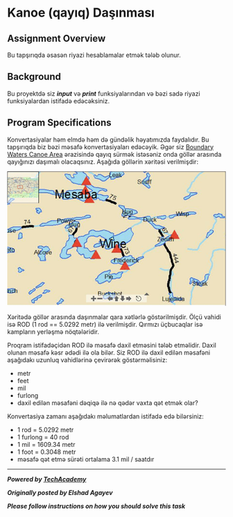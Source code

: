 # Kanoe (qayıq) Daşınması

## Assignment Overview
Bu tapşırıqda əsasən riyazi hesablamalar etmək tələb olunur.

## Background
Bu proyektdə siz ***input*** və ***print*** funksiyalarından və bəzi sadə riyazi funksiyalardan istifadə edəcəksiniz.

## Program Specifications
Konvertasiyalar həm elmdə həm də gündəlik həyatımızda faydalıdır. Bu tapşırıqda biz bəzi məsafə konvertasiyaları edəcəyik.
Əgər siz [Boundary Waters Canoe Area](https://www.google.com/maps/place/The+Boundary+Waters+Canoe+Area+Wilderness/@47.9203686,-91.2523556,15z/data=!4m5!3m4!1s0x0:0x46b42d90b4864fce!8m2!3d47.9203686!4d-91.2523556) ərazisində qayıq sürmək istəsəniz onda göllər arasında qayığınızı daşımalı olacaqsınız. Aşağıda göllərin xəritəsi verilmişdir:

![BWCA map](./map.jpg)

Xəritədə göllər arasında daşınmalar qara xətlərlə göstərilmişdir. Ölçü vahidi isə ROD (1 rod == 5.0292 metr) ilə verilmişdir. Qırmızı üçbucaqlar isə kampların yerləşmə nöqtələridir.

Proqram istifadəçidən ROD ilə məsafə daxil etməsini tələb etməlidir. Daxil olunan məsafə kəsr ədədi ilə ola bilər. Siz ROD ilə daxil edilən məsafəni aşağıdakı uzunluq vahidlərinə çevirərək göstərməlisiniz:

* metr
* feet
* mil
* furlong
* daxil edilən məsafəni dəqiqə ilə nə qədər vaxta qət etmək olar?

Konvertasiya zamanı aşağıdakı məlumatlardan istifadə edə bilərsiniz:

* 1 rod = 5.0292 metr
* 1 furlong = 40 rod
* 1 mil = 1609.34 metr
* 1 foot = 0.3048 metr
* məsafə qət etmə sürəti ortalama 3.1 mil / saatdır

---

***Powered by [TechAcademy](https://techacademy.az)***

***Originally posted by Elshad Agayev***

***Please follow instructions on how you should solve this task***